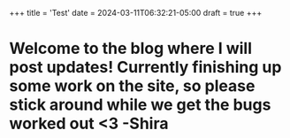 +++
title = 'Test'
date = 2024-03-11T06:32:21-05:00
draft = true
+++

# Welcome to the blog where I will post updates! Currently finishing up some work on the site, so please stick around while we get the bugs worked out <3 -Shira 